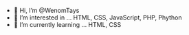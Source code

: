 - 👋 Hi, I’m @WenomTays
- 👀 I’m interested in ... HTML, CSS, JavaScript, PHP, Phython 
- 🌱 I’m currently learning ... HTML, CSS



